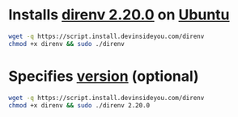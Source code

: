 # Installs [direnv 2.20.0](https://direnv.net/) on [Ubuntu](https://www.ubuntu.com/)

```bash
wget -q https://script.install.devinsideyou.com/direnv
chmod +x direnv && sudo ./direnv
```

# Specifies [version](https://github.com/direnv/direnv/releases) (optional)

```bash
wget -q https://script.install.devinsideyou.com/direnv
chmod +x direnv && sudo ./direnv 2.20.0
```
